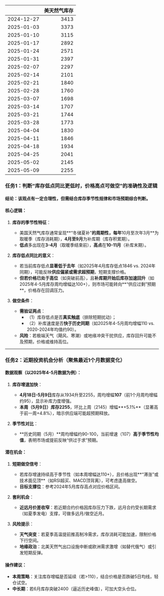|            |   美天然气库存 |
|:-----------|---------------:|
| 2024-12-27 |           3413 |
| 2025-01-03 |           3373 |
| 2025-01-10 |           3115 |
| 2025-01-17 |           2892 |
| 2025-01-24 |           2571 |
| 2025-01-31 |           2397 |
| 2025-02-07 |           2297 |
| 2025-02-14 |           2101 |
| 2025-02-21 |           1840 |
| 2025-02-28 |           1760 |
| 2025-03-07 |           1698 |
| 2025-03-14 |           1707 |
| 2025-03-21 |           1744 |
| 2025-03-28 |           1773 |
| 2025-04-04 |           1830 |
| 2025-04-11 |           1846 |
| 2025-04-18 |           1934 |
| 2025-04-25 |           2041 |
| 2025-05-02 |           2145 |
| 2025-05-09 |           2255 |



### 任务1：判断“库存低点同比更低时，价格高点可做空”的准确性及逻辑  
#### **结论**：该观点有一定合理性，但需结合库存季节性规律和市场预期综合判断。  
#### **核心逻辑**：  
1. **库存的季节性特征**：  
   - 美国天然气库存通常呈现**“冬储夏补”**的周期性，每年**10月至次年3月**为取暖季（库存消耗期），**4月至9月**为补库期（库存积累期）。  
   - **低点**多出现在**3-4月**（取暖季结束前），**高点**在**10-11月**（补库末期）。  

2. **库存低点同比的意义**：  
   - 若当前库存低点**显著低于去年**（如2025年4月库存低点1846 vs. 2024年同期），可能反映**供应偏紧或需求超预期**，短期支撑价格。  
   - **但若价格已处于高位**（如突破前高），且**补库期开始后库存加速回升**（如2025年4-5月库存周均增幅达100+），则市场可能转向**“供应过剩”预期**，价格存在回调压力。  

3. **做空条件**：  
   - **需验证两点**：  
     - （1）库存低点是否**真实触底**（排除短期扰动）；  
     - （2）补库速度是否**快于历史同期**（如2025年4-5月周均增幅110 vs. 2020-2024年均值约90）。  
   - **风险**：若极端天气（飓风、寒潮）或地缘冲突干扰供应，库存回升可能不及预期，价格或维持高位。  

---

### 任务2：近期投资机会分析（聚焦最近1个月数据变化）  
#### **数据观察**（以2025年4-5月数据为例）：  
1. **库存增速加快**：  
   - **4月18日-5月9日**库存从1934升至2255，周均增幅**107**（前1个月周均增幅约95），显示补库力度增强。  
   - **本周（5月9日）库存2255**，环比上周（2145）增幅**+5.1%**（显著高于前一周+4.8%），暗示供应端可能超预期释放。  

2. **季节性对比**：  
   - **历史同期（5月）**周均增幅约90-100，当前增速（107）**高于季节性均值**，表明市场或提前反映“供过于求”预期。  

#### **潜在机会**：  
1. **短期做空信号**：  
   - 若库存增速持续高于季节性（如本周增幅达110+），且价格出现**“滞涨”或技术面见顶**（如RSI超买、MACD顶背离），可考虑逢高做空。  
   - **目标支撑位**：参考2024年5月库存高点对应价格区间。  

2. **套利机会**：  
   - **近远月价差收窄**：若近期合约价格因库存压力下跌，远月合约受长期需求（如夏季发电）支撑，可做多远月/做空近月。  

3. **风险提示**：  
   - **天气突变**：若夏季高温提前推高制冷需求，库存消耗可能加速，限制价格下行空间。  
   - **地缘政治**：北美天然气出口设施中断或欧洲需求激增（如替代俄气）或引发短期反弹。  

#### **操作建议**：  
- **本周策略**：关注库存增幅是否延续（若>110），结合价格是否跌破5日均线，轻仓试空。  
- **中长期**：若6月库存突破2400（逼近历史峰值），可加大空头仓位。
